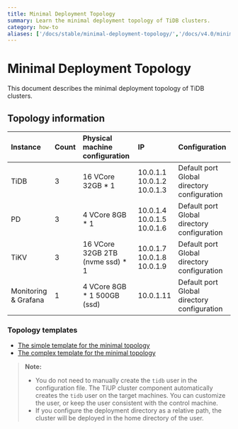 ```yaml
---
title: Minimal Deployment Topology
summary: Learn the minimal deployment topology of TiDB clusters.
category: how-to
aliases: ['/docs/stable/minimal-deployment-topology/','/docs/v4.0/minimal-deployment-topology/']
---
```


# Minimal Deployment Topology

This document describes the minimal deployment topology of TiDB clusters.

## Topology information

| Instance | Count | Physical machine configuration | IP | Configuration |
| :-- | :-- | :-- | :-- | :-- |
| TiDB | 3 | 16 VCore 32GB * 1 | 10.0.1.1 <br/> 10.0.1.2 <br/> 10.0.1.3 | Default port <br/> Global directory configuration |
| PD | 3 | 4 VCore 8GB * 1 |10.0.1.4 <br/> 10.0.1.5 <br/> 10.0.1.6 | Default port <br/> Global directory configuration |
| TiKV | 3 | 16 VCore 32GB 2TB (nvme ssd) * 1 | 10.0.1.7 <br/> 10.0.1.8 <br/> 10.0.1.9 | Default port <br/> Global directory configuration |
| Monitoring & Grafana | 1 | 4 VCore 8GB * 1 500GB (ssd) | 10.0.1.11 | Default port <br/> Global directory configuration |

### Topology templates

- [The simple template for the minimal topology](https://github.com/pingcap/docs/blob/release-4.0/config-templates/simple-mini.yaml)
- [The complex template for the minimal topology](https://github.com/pingcap/docs/blob/release-4.0/config-templates/complex-mini.yaml)

> **Note:**
>
> - You do not need to manually create the `tidb` user in the configuration file. The TiUP cluster component automatically creates the `tidb` user on the target machines. You can customize the user, or keep the user consistent with the control machine.
> - If you configure the deployment directory as a relative path, the cluster will be deployed in the home directory of the user.
